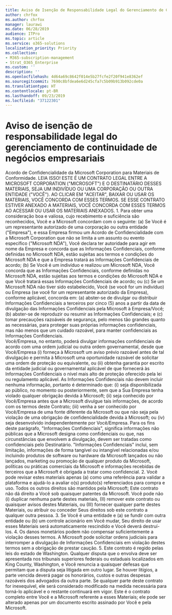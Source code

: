 ```yaml
---
title: Aviso de Isenção de Responsabilidade Legal do Gerenciamento de Continuidade de Negócios Empresariais
author: chrfox
ms.author: chrfox
manager: laurawi
ms.date: 06/28/2019
audience: ITPro
ms.topic: article
ms.service: o365-solutions
localization_priority: Priority
ms.collection:
- M365-subscription-management
- Strat_O365_Enterprise
ms.custom: ''
description: ''
ms.openlocfilehash: 4d64a69c8642f014e5b27fcfe2f20f941e8362ef
ms.sourcegitcommit: 7690c8bfdea6e6d245cfa7c5b09b913b092cde0a
ms.translationtype: HT
ms.contentlocale: pt-BR
ms.lasthandoff: 09/23/2019
ms.locfileid: "37122301"
---
```

# <a name="enterprise-business-continuity-management-legal-disclaimer"></a>Aviso de isenção de responsabilidade legal do gerenciamento de continuidade de negócios empresariais

Acordo de Confidencialidade da Microsoft Corporation para Materiais de Conformidade. LEIA ISSO! ESTE É UM CONTRATO LEGAL ENTRE A MICROSOFT CORPORATION ("MICROSOFT") E O DESTINATÁRIO DESSES MATERIAIS, SEJA UM INDIVÍDUO OU UMA CORPORAÇÃO OU OUTRA ENTIDADE ("VOCÊ"). AO CLICAR EM "ACEITAR", BAIXAR OU USAR OS MATERIAIS, VOCÊ CONCORDA COM ESSES TERMOS. SE ESSE CONTRATO ESTIVER ANEXADO A MATERIAIS, VOCÊ CONCORDA COM ESSES TERMOS AO ACESSAR OU USAR OS MATERIAIS ANEXADOS. 1. Para obter uma consideração boa e valiosa, cujo recebimento e suficiência são reconhecidos, Você e a Microsoft concordam com o seguinte: (a) Se Você é um representante autorizado de uma corporação ou outra entidade ("Empresa"), e essa Empresa firmou um Acordo de Confidencialidade com a Microsoft Corporation que não se limita a um assunto ou evento específico ("Microsoft NDA"), Você declara ter autoridade para agir em nome da Empresa e concorda que as Informações Confidenciais, conforme definidas no Microsoft NDA, estão sujeitas aos termos e condições do Microsoft NDA e que a Empresa tratará as Informações Confidenciais de acordo; (b) Se Você é um indivíduo e realizou um Microsoft NDA, Você concorda que as Informações Confidenciais, conforme definidas no Microsoft NDA, estão sujeitas aos termos e condições do Microsoft NDA e que Você tratará essas Informações Confidenciais de acordo; ou (c) Se um Microsoft NDA não tiver sido estabelecido, Você (se você for um indivíduo) ou Empresa (se você for um representante autorizado da Empresa), conforme aplicável, concorda em: (a) abster-se de divulgar ou distribuir Informações Confidenciais a terceiros por cinco (5) anos a partir da data de divulgação das Informações Confidenciais pela Microsoft à Empresa/Você; (b) abster-se de reproduzir ou resumir as Informações Confidenciais; e (c) tomar precauções razoáveis ​​de segurança, pelo menos tão grandes quanto as necessárias, para proteger suas próprias informações confidenciais, mas não menos que um cuidado razoável, para manter confidenciais as Informações Confidenciais.                                                                                                              
 Você/Empresa, no entanto, poderá divulgar informações confidenciais de acordo com uma ordem judicial ou outra ordem governamental, desde que Você/Empresa (i) forneça à Microsoft um aviso prévio razoável antes de tal divulgação e permita à Microsoft uma oportunidade razoável de solicitar uma ordem de proteção ou equivalente, ou (ii) obtenha garantia por escrito da entidade judicial ou governamental aplicável de que fornecerá às Informações Confidenciais o nível mais alto de proteção oferecido pela lei ou regulamento aplicável.  As Informações Confidenciais não devem incluir nenhuma informação, portanto é determinado que: (i) seja disponibilizada ao público, no momento ou posteriormente, sem que a Sua Empresa tenha violado qualquer obrigação devida à Microsoft; (ii) seja conhecido por Você/Empresa antes que a Microsoft divulgue tais informações, de acordo com os termos deste Contrato; (iii) venha a ser conhecido por Você/Empresa de uma fonte diferente da Microsoft ou que não seja pela violação de uma obrigação de confidencialidade devida à Microsoft; ou (iv) seja desenvolvido independentemente por Você/Empresa. Para os fins deste parágrafo, "Informações Confidenciais", significa informações não públicas que a Microsoft designa como confidenciais ou que, nas circunstâncias que envolvem a divulgação, devem ser tratadas como confidenciais pelo Destinatário. "Informações Confidenciais" inclui, sem limitação, informações de forma tangível ou intangível relacionadas e/ou incluindo produtos de software ou hardware da Microsoft lançados ou não lançados, marketing ou promoção de qualquer produto da Microsoft, políticas ou práticas comerciais da Microsoft e informações recebidas de terceiros que a Microsoft é obrigada a tratar como confidencial. 2. Você pode revisar estes materiais apenas (a) como uma referência para validar a plataforma e ajudá-lo a avaliar o(s) produto(s) referenciados para compra e uso. Todos os outros direitos são mantidos pela Microsoft; Este contrato não dá direito a Você sob quaisquer patentes da Microsoft. Você pode não (i) duplicar nenhuma parte destes materiais, (II) remover este contrato ou quaisquer avisos destes Materiais, ou (III) fornecer qualquer parte destes Materiais, ou atribuir ou conceder Seus direitos sob este contrato a qualquer outra pessoa. 3. Se Você é uma entidade e (a) se fundir com outra entidade ou (b) um controle acionário em Você mudar, Seu direito de usar esses Materiais será automaticamente rescindido e Você deverá destruí-los.
 4.  Os danos monetários podem não compensar suficientemente a violação desses termos.  A Microsoft pode solicitar ordens judiciais para interromper a divulgação de Informações Confidenciais em violação destes termos sem a obrigação de prestar caução.  5. Este contrato é regido pelas leis do estado de Washington. Qualquer disputa que o envolva deve ser apresentada nos tribunais superiores federais ou estaduais localizados em King County, Washington, e Você renuncia a quaisquer defesas que permitam que a disputa seja litigada em outro lugar.
 Se houver litígios, a parte vencida deverá pagar os honorários, custos e outras despesas razoáveis ​​dos advogados da outra parte. Se qualquer parte deste contrato for inexequível, ele será considerado modificado na medida necessária para torná-lo aplicável e o restante continuará em vigor. Este é o contrato completo entre Você e a Microsoft referente a esses Materiais; ele pode ser alterado apenas por um documento escrito assinado por Você e pela Microsoft.


